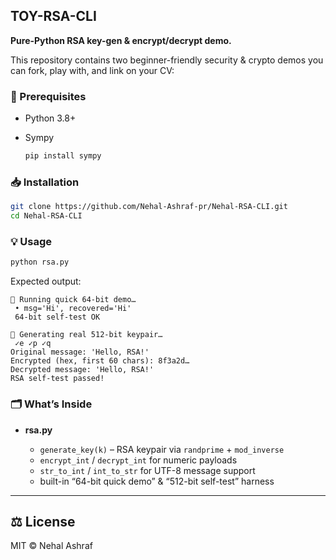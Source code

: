 


## TOY-RSA-CLI

**Pure-Python RSA key-gen & encrypt/decrypt demo.**

This repository contains two beginner-friendly security & crypto demos you can fork, play with, and link on your CV:





### 🚀 Prerequisites

* Python 3.8+
* Sympy

  ```bash
  pip install sympy
  ```

### 📥 Installation

```bash
git clone https://github.com/Nehal-Ashraf-pr/Nehal-RSA-CLI.git
cd Nehal-RSA-CLI
```

### 💡 Usage

```bash
python rsa.py
```

Expected output:

```
🏃‍ Running quick 64-bit demo…
 • msg='Hi', recovered='Hi'
 64-bit self-test OK

🔑 Generating real 512-bit keypair…
 ✓e ✓p ✓q
Original message: 'Hello, RSA!'
Encrypted (hex, first 60 chars): 8f3a2d…
Decrypted message: 'Hello, RSA!'
RSA self-test passed!
```

### 🗂 What’s Inside

* **rsa.py**

  * `generate_key(k)` – RSA keypair via `randprime` + `mod_inverse`
  * `encrypt_int` / `decrypt_int` for numeric payloads
  * `str_to_int` / `int_to_str` for UTF-8 message support
  * built-in “64-bit quick demo” & “512-bit self-test” harness

---

## ⚖️ License

MIT © Nehal Ashraf

